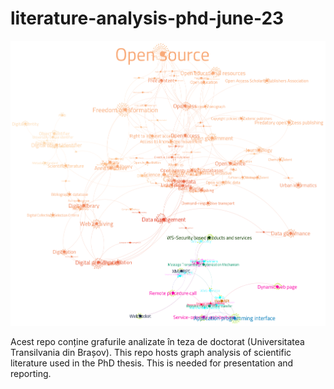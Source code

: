 # literature-analysis-phd-june-23

![](Seealsology-9-items-2-degree-close-up-4k.png)

Acest repo conține grafurile analizate în teza de doctorat (Universitatea Transilvania din Brașov). This repo hosts graph analysis of scientific literature used in the PhD thesis. This is needed for presentation and reporting.
